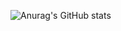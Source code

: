 ![Anurag's GitHub stats](https://github-readme-stats.vercel.app/api?username=bbylw&show_icons=true&theme=radical)

